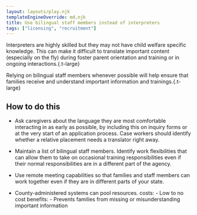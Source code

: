 ```yaml
---
layout: layouts/play.njk
templateEngineOverride: md,njk
title: Use bilingual staff members instead of interpreters
tags: ["licensing", "recruitment"]
---
```


Interpreters are highly skilled but they may not have child welfare specific knowledge. This can make it difficult to translate important content (especially on the fly) during foster parent orientation and training or in ongoing interactions.{.t-large}

Relying on bilingual staff members whenever possible will help ensure that families receive and understand important information and trainings.{.t-large}

## How to do this

* Ask caregivers about the language they are most comfortable interacting in as early as possible, by including this on inquiry forms or at the very start of an application process. Case workers should identify whether a relative placement needs a translator right away.

* Maintain a list of bilingual staff members. Identify work flexibilities that can allow them to take on occasional training responsibilities even if their normal responsibilities are in a different part of the agency.

* Use remote meeting capabilities so that families and staff members can work together even if they are in different parts of your state.

* County-administered systems can pool resources.
    costs:
      - Low to no cost
    benefits:
      - Prevents families from missing or misunderstanding important information
